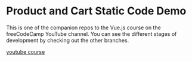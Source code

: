 # Product and Cart Static Code Demo

This is one of the companion repos to the Vue.js course on the freeCodeCamp YouTube channel.
You can see the different stages of development by checking out the other branches.

[youtube course](https://www.youtube.com/watch?v=FXpIoQ_rT_c&t=4660s&ab_channel=freeCodeCamp.org)


